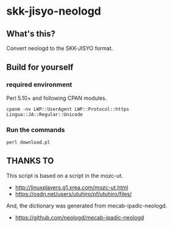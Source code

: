 # skk-jisyo-neologd

## What's this?

Convert neologd to the SKK-JISYO format.

## Build for yourself

### required environment

Perl 5.10+ and following CPAN modules.

    cpanm -nv LWP::UserAgent LWP::Protocol::https Lingua::JA::Regular::Unicode

### Run the commands

    perl download.pl

## THANKS TO

This script is based on a script in the mozc-ut.

 * http://linuxplayers.g1.xrea.com/mozc-ut.html
 * https://osdn.net/users/utuhiro/pf/utuhiro/files/

And, the dictionary was generated from mecab-ipadic-neologd.

 * https://github.com/neologd/mecab-ipadic-neologd

